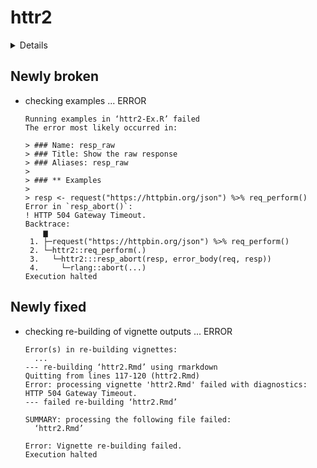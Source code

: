 # httr2

<details>

* Version: 0.2.2
* GitHub: https://github.com/r-lib/httr2
* Source code: https://github.com/cran/httr2
* Date/Publication: 2022-09-25 17:50:03 UTC
* Number of recursive dependencies: 70

Run `revdepcheck::cloud_details(, "httr2")` for more info

</details>

## Newly broken

*   checking examples ... ERROR
    ```
    Running examples in ‘httr2-Ex.R’ failed
    The error most likely occurred in:
    
    > ### Name: resp_raw
    > ### Title: Show the raw response
    > ### Aliases: resp_raw
    > 
    > ### ** Examples
    > 
    > resp <- request("https://httpbin.org/json") %>% req_perform()
    Error in `resp_abort()`:
    ! HTTP 504 Gateway Timeout.
    Backtrace:
        ▆
     1. ├─request("https://httpbin.org/json") %>% req_perform()
     2. └─httr2::req_perform(.)
     3.   └─httr2:::resp_abort(resp, error_body(req, resp))
     4.     └─rlang::abort(...)
    Execution halted
    ```

## Newly fixed

*   checking re-building of vignette outputs ... ERROR
    ```
    Error(s) in re-building vignettes:
      ...
    --- re-building ‘httr2.Rmd’ using rmarkdown
    Quitting from lines 117-120 (httr2.Rmd) 
    Error: processing vignette 'httr2.Rmd' failed with diagnostics:
    HTTP 504 Gateway Timeout.
    --- failed re-building ‘httr2.Rmd’
    
    SUMMARY: processing the following file failed:
      ‘httr2.Rmd’
    
    Error: Vignette re-building failed.
    Execution halted
    ```

